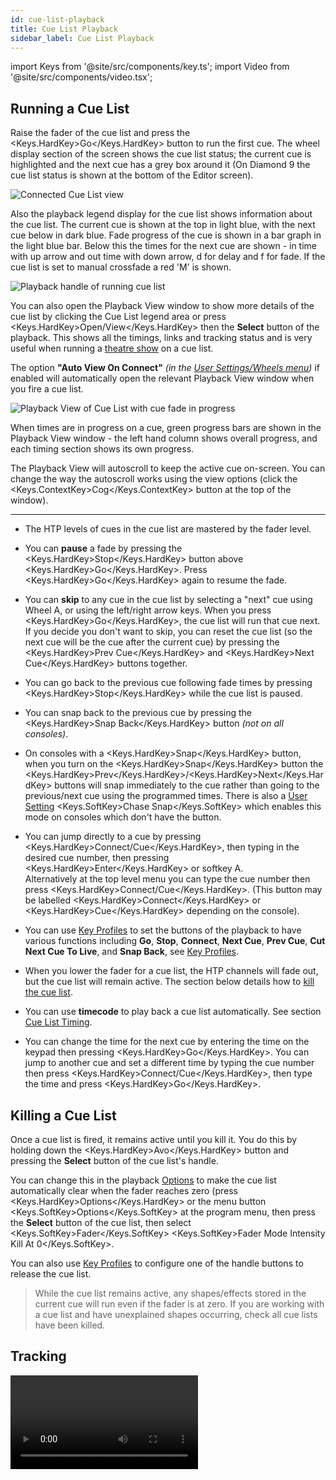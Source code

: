 ```yaml
---
id: cue-list-playback
title: Cue List Playback
sidebar_label: Cue List Playback
---
```


import Keys from '@site/src/components/key.ts';
import Video from '@site/src/components/video.tsx';

## Running a Cue List

Raise the fader of the cue list and press the <Keys.HardKey>Go</Keys.HardKey> button to run the first
cue. The wheel display section of the screen shows the cue list status; the current
cue is highlighted and the next cue has a grey box around it (On Diamond 9 the cue list status is shown at the bottom
of the Editor screen).

![Connected Cue List view](/docs/images/Connected-Cue-List-view.png)

Also the playback legend display for the cue list shows information about
the cue list. The current cue is shown at the top in light blue, with the next cue below in dark blue.
Fade progress of the cue is shown in a bar graph in the light blue bar. Below
this the times for the next cue are shown - in time with up arrow and out time with down arrow,
d for delay and f for fade. If the cue list is set to manual crossfade a red 'M' is shown.

![Playback handle of running cue list](/docs/images/Playback-handle-of-running-cue-list.png)

You can also open the Playback View window to show more details of the
cue list by clicking the Cue List legend area or press <Keys.HardKey>Open/View</Keys.HardKey>
then the **Select** button of the playback. This shows all the timings, links
and tracking status and is very useful when running a [theatre show](theatre-programming.md) on a
cue list.

The option **"Auto View On Connect"** *(in the [User Settings/Wheels menu](../system-settings/user-settings.md#auto-view-on-connect))* if
enabled will automatically open the relevant Playback View window when
you fire a cue list.

![Playback View of Cue List with cue fade in progress](/docs/images/Playback-View-of-Cue-List-with-cue-fade-in-progress.png)

When times are in progress on a cue, green progress bars are shown in
the Playback View window - the left hand column shows overall progress,
and each timing section shows its own progress.

The Playback View will autoscroll to keep the active cue on-screen. You
can change the way the autoscroll works using the view options (click
the <Keys.ContextKey>Cog</Keys.ContextKey> button at the top of the window).

---

-   The HTP levels of cues in the cue list are mastered by the fader level.

-   You can **pause** a fade by pressing the <Keys.HardKey>Stop</Keys.HardKey> button above <Keys.HardKey>Go</Keys.HardKey>.
    Press <Keys.HardKey>Go</Keys.HardKey> again to resume the fade.

-   You can **skip** to any cue in the cue list by selecting a "next" cue using Wheel A, or using the left/right arrow keys. When you press <Keys.HardKey>Go</Keys.HardKey>, the cue list will run that cue next. If you decide you don't want to skip, you can reset the cue list (so the next cue will be the cue after the current cue) by pressing the <Keys.HardKey>Prev Cue</Keys.HardKey> and <Keys.HardKey>Next Cue</Keys.HardKey> buttons together.
	
-	You can go back to the previous cue following fade times by pressing <Keys.HardKey>Stop</Keys.HardKey>
	while the cue list is paused.

-   You can snap back to the previous cue by pressing the <Keys.HardKey>Snap Back</Keys.HardKey>
    button *(not on all consoles)*.

-   On consoles with a <Keys.HardKey>Snap</Keys.HardKey> button, when you turn on the <Keys.HardKey>Snap</Keys.HardKey> button the <Keys.HardKey>Prev</Keys.HardKey>/<Keys.HardKey>Next</Keys.HardKey> buttons will snap immediately to the cue rather than going to the previous/next cue using the programmed times. There is also a [User Setting](../system-settings/user-settings.md#chase-snap) <Keys.SoftKey>Chase Snap</Keys.SoftKey> which enables this mode on consoles which don't have the
    button.

-   You can jump directly to a cue by pressing <Keys.HardKey>Connect/Cue</Keys.HardKey>, then typing in the desired cue number, then pressing <Keys.HardKey>Enter</Keys.HardKey> or softkey A. <br/>
    Alternatively at the top level menu you can type the cue number then press <Keys.HardKey>Connect/Cue</Keys.HardKey>. (This button may be labelled <Keys.HardKey>Connect</Keys.HardKey> or <Keys.HardKey>Cue</Keys.HardKey> depending on the console).

-   You can use [Key Profiles](../system-settings/key-profiles.md) to set the buttons of the
    playback to have various functions including **Go**, **Stop**, **Connect**, **Next
    Cue**, **Prev Cue**, **Cut Next Cue To Live**, and **Snap Back**, see [Key Profiles](../system-settings/key-profiles.md#cue-lists).

-   When you lower the fader for a cue list, the HTP channels will fade
    out, but the cue list will remain active. The section below details
    how to [kill the cue list](#killing-a-cue-list).

-   You can use **timecode** to play back a cue list automatically. See
    section [Cue List Timing](cue-list-timing.md#running-a-cue-list-to-timecode).

-   You can change the time for the next cue by entering the time on the
    keypad then pressing <Keys.HardKey>Go</Keys.HardKey>. You can jump to another cue and set a
    different time by typing the cue number then press <Keys.HardKey>Connect/Cue</Keys.HardKey>, then
    type the time and press <Keys.HardKey>Go</Keys.HardKey>.

## Killing a Cue List

Once a cue list is fired, it remains active until you kill it. You do
this by holding down the <Keys.HardKey>Avo</Keys.HardKey> button and pressing the **Select**
button of the cue list's handle.

You can change this in the playback [Options](../cues/playback-options.md) to make the cue list
automatically clear when the fader reaches zero (press <Keys.HardKey>Options</Keys.HardKey> or the menu button <Keys.SoftKey>Options</Keys.SoftKey> at the program menu, then press the **Select** button of the cue
list, then select <Keys.SoftKey>Fader</Keys.SoftKey> <Keys.SoftKey>Fader Mode Intensity Kill At 0</Keys.SoftKey>.

You can also use [Key Profiles](../system-settings/key-profiles.md#cue-lists) to configure one of the handle buttons to
release the cue list.

> While the cue list remains active, any shapes/effects stored in the current cue will run even if the fader is at zero. If you are working with a cue list and have unexplained shapes occurring, check all cue lists have been killed.

## Tracking

<Video videoId="B2fTri0G2-A" title="Tracking in Cuelists" />

By default, cue lists run in tracking mode. Only changes in attributes
are stored, everything else just continues at the level it was
previously set to. Tracking mode is usually used for [theatrical
performances](theatre-programming.md) because it makes editing much easier; if you need to adjust
a dimmer level at the start of a scene, you don't have to go through and
change the level on every cue for that scene, the change just tracks
through the other cues until a new level is stored.

You can enable or disable Tracking mode globally for the whole cue list,
or each cue can have Tracking mode set individually from the Playback
View window (or Options, <Keys.SoftKey>Cue Options</Keys.SoftKey>).

Settings are:

Setting | Action
--- | ---
<Keys.SoftKey>Global</Keys.SoftKey> *(default)* | Obeys the global setting for the cue list.
<Keys.SoftKey>Track</Keys.SoftKey> | The cue will track
<Keys.SoftKey>Block</Keys.SoftKey> | The cue will not take tracking states from previous cues. All subsequent cues will track from the Block cue.
<Keys.SoftKey>Solo Excluding Shapes</Keys.SoftKey> | No states are tracked into or out of the cue, but shapes will track into the cue, except for dimmer shapes which will not track. This lets you have a cue that solos all levels but allows non-dimmer shapes to continue.
<Keys.SoftKey>Cue Only</Keys.SoftKey> | Changes in this cue will not track to subsequent cues. Unchanged states from previous cues will be restored in subsequent cues.
<Keys.SoftKey>Solo</Keys.SoftKey> | No states are tracked into or out of a solo cue. States from previous cues will track to subsequent cues but will not appear in the solo cue.
<Keys.SoftKey>Block Shapes</Keys.SoftKey> | Any tracked shapes will stop from this cue. Other attributes will continue to be tracked. This lets you create a point where you can guarantee all shapes will stop.

## Move In Dark (MID) Functions

When using moving lights in theatre, often you would like them to be
positioned ready for the next cue so that you do not see them moving.
The Move In Dark function does this by automatically positioning the
fixture for the next cue when it is not lit.

Move In Dark options can be set either for the whole cue list or for
individual cues.

Options for the whole cue list are set by pressing <Keys.HardKey>Options</Keys.HardKey> (or the <Keys.SoftKey>Options</Keys.SoftKey> softkey on the top level menu)
then the select button for the cue list, then <Keys.SoftKey>Playback</Keys.SoftKey>.

Setting | Action
---|---
<Keys.SoftKey>Disabled</Keys.SoftKey> | Prevents Move In Dark functions for all cues in the cue list regardless of the individual cue settings
<Keys.SoftKey>Early</Keys.SoftKey> | Will attempt to position a fixture as soon as possible unless overridden in an individual cue
<Keys.SoftKey>Late</Keys.SoftKey> | Will position the fixture as late as possible
<Keys.SoftKey>Off</Keys.SoftKey> *(default)* | Turns off Move In Dark unless enabled in individual cues

For individual cues the options are set using the Playback Window.

Setting | Action
---|---
<Keys.SoftKey>Global</Keys.SoftKey> *(default)* | Uses the cue list's global setting
<Keys.SoftKey>Cue Number</Keys.SoftKey> | Specifies a cue where you would like the move to occur
<Keys.SoftKey>Cue Offset</Keys.SoftKey> | Specifies a preferred number of cues in advance
<Keys.SoftKey>Disabled</Keys.SoftKey> | Prevents Move In Dark for this cue
<Keys.SoftKey>Early</Keys.SoftKey> | Will move as early as possible
<Keys.SoftKey>Late</Keys.SoftKey> | Will move as late as possible

Move In Dark delay and Move In Dark fade times can be set for the
whole cue list or for each cue using the Set Times menu. Each cue
also has a Move In Dark Inhibit option which prevents any movements
during that cue (useful if you need to prevent fixture noise at a
particular point).

If the fixture has its intensity above zero or Move In Dark is
inhibited when the Move In Dark is supposed to occur, the console
will attempt the movement in the nearest suitable cue instead.

## Key Profile Options for Cue Lists

Using [Key Profiles](../system-settings/key-profiles.md), you can assign different functions to the buttons of the playback handle. 
(*The Sapphire Touch also has an additional
black button)*. If the cue list is stored on a touch button you can
assign a function to that. See [Key Profiles](../system-settings/key-profiles.md#cue-lists) for a full list of functions.
